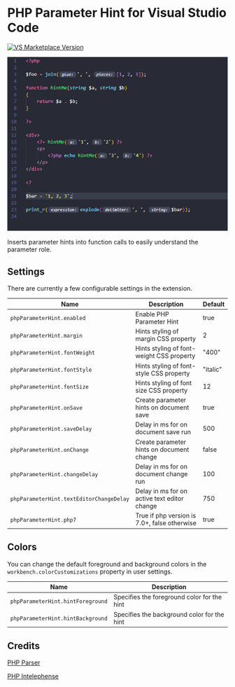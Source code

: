 # PHP Parameter Hint for Visual Studio Code

[![VS Marketplace Version](https://vsmarketplacebadge.apphb.com/version-short/robertgr991.php-parameter-hint.svg)](https://marketplace.visualstudio.com/items?itemName=robertgr991.php-parameter-hint)

![php-parameter-hint screenshot](php-parameter-hint.png)

Inserts parameter hints into function calls to easily understand the parameter role.

## Settings

There are currently a few configurable settings in the extension.

| Name                                     | Description                                  | Default  |
| ---------------------------------------- | -------------------------------------------- | -------- |
| `phpParameterHint.enabled`               | Enable PHP Parameter Hint                    | true     |
| `phpParameterHint.margin`                | Hints styling of margin CSS property         | 2        |
| `phpParameterHint.fontWeight`            | Hints styling of font-weight CSS property    | "400"    |
| `phpParameterHint.fontStyle`             | Hints styling of font-style CSS property     | "italic" |
| `phpParameterHint.fontSize`              | Hints styling of font size CSS property      | 12       |
| `phpParameterHint.onSave`                | Create parameter hints on document save      | true     |
| `phpParameterHint.saveDelay`             | Delay in ms for on document save run         | 500      |
| `phpParameterHint.onChange`              | Create parameter hints on document change    | false    |
| `phpParameterHint.changeDelay`           | Delay in ms for on document change run       | 100      |
| `phpParameterHint.textEditorChangeDelay` | Delay in ms for on active text editor change | 750      |
| `phpParameterHint.php7`                  | True if php version is 7.0+, false otherwise | true     |

## Colors

You can change the default foreground and background colors in the `workbench.colorCustomizations` property in user settings.

| Name                              | Description                                 |
| --------------------------------- | ------------------------------------------- |
| `phpParameterHint.hintForeground` | Specifies the foreground color for the hint |
| `phpParameterHint.hintBackground` | Specifies the background color for the hint |

## Credits

[PHP Parser](https://github.com/glayzzle/php-parser)

[PHP Intelephense](https://github.com/bmewburn/vscode-intelephense)
